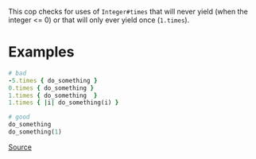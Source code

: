 
This cop checks for uses of `Integer#times` that will never yield
(when the integer <= 0) or that will only ever yield once
(`1.times`).

# Examples

```ruby
# bad
-5.times { do_something }
0.times { do_something }
1.times { do_something  }
1.times { |i| do_something(i) }

# good
do_something
do_something(1)
```

[Source](http://www.rubydoc.info/gems/rubocop/RuboCop/Cop/Lint/UselessTimes)